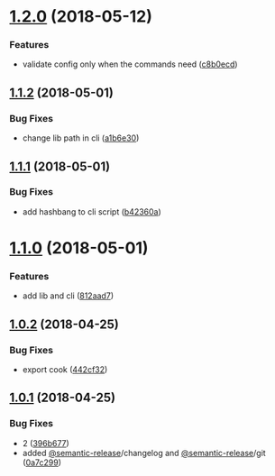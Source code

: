 <a name="1.2.0"></a>
# [1.2.0](https://github.com/marcosbozzani/burguer/compare/v1.1.2...v1.2.0) (2018-05-12)


### Features

* validate config only when the commands need ([c8b0ecd](https://github.com/marcosbozzani/burguer/commit/c8b0ecd))

<a name="1.1.2"></a>
## [1.1.2](https://github.com/marcosbozzani/burguer/compare/v1.1.1...v1.1.2) (2018-05-01)


### Bug Fixes

* change lib path in cli ([a1b6e30](https://github.com/marcosbozzani/burguer/commit/a1b6e30))

<a name="1.1.1"></a>
## [1.1.1](https://github.com/marcosbozzani/burguer/compare/v1.1.0...v1.1.1) (2018-05-01)


### Bug Fixes

* add hashbang to cli script ([b42360a](https://github.com/marcosbozzani/burguer/commit/b42360a))

<a name="1.1.0"></a>
# [1.1.0](https://github.com/marcosbozzani/burguer/compare/v1.0.2...v1.1.0) (2018-05-01)


### Features

* add lib and cli ([812aad7](https://github.com/marcosbozzani/burguer/commit/812aad7))

<a name="1.0.2"></a>
## [1.0.2](https://github.com/marcosbozzani/burguer/compare/v1.0.1...v1.0.2) (2018-04-25)


### Bug Fixes

* export cook ([442cf32](https://github.com/marcosbozzani/burguer/commit/442cf32))

<a name="1.0.1"></a>
## [1.0.1](https://github.com/marcosbozzani/burguer/compare/v1.0.0...v1.0.1) (2018-04-25)


### Bug Fixes

* 2 ([396b677](https://github.com/marcosbozzani/burguer/commit/396b677))
* added [@semantic-release](https://github.com/semantic-release)/changelog and [@semantic-release](https://github.com/semantic-release)/git ([0a7c299](https://github.com/marcosbozzani/burguer/commit/0a7c299))
